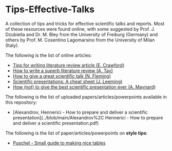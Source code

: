 # Tips-Effective-Talks
A collection of tips and tricks for effective scientific talks and reports.
Most of these resources were found online, with some suggested by Prof. J. Dzubiella and Dr. M. Bley from the University of Freiburg (Germany) and others by Prof. M. Cosentino Lagomarsino from the University of Milan (Italy).


The following is the list of online articles:
 - [Tips for writing literature review article (E. Crawford)](https://www.asbmb.org/asbmb-today/careers/120111/writing-a-scientific-literature-review-article)
 - [How to write a superb literature review (A. Tay)](https://www.nature.com/articles/d41586-020-03422-x)
 - [How to give a great scientific talk (N. Fleming)](https://www.nature.com/articles/d41586-018-07780-5)
 - [Scientific presentations: A cheat sheet (J. Leeming)](http://blogs.nature.com/naturejobs/2017/01/11/scientific-presentations-a-cheat-sheet/)
 - [How (not) to give the best scientific presentation ever (A. Maynard)](https://medium.com/edge-of-innovation/how-to-give-the-best-scientific-presentation-ever-c87e202718cf)

 The following is the list of uploaded papers/articles/powerpoints available in this repository:
 - [Alexandrov, Hennerici - How to prepare and deliver a scientific presentation](../blob/main/Alexandrov%2C Hennerici - How to prepare and deliver a scientific presentation.pdf)


The following is the list of paper/articles/powerpoints on **style tips**:
- [Puschel - Small guide to making nice tables](../main/Style-tips/Puschel.pdf)
